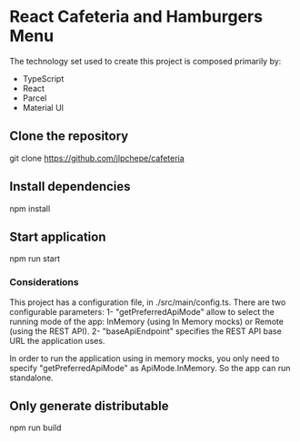 # React Cafeteria and Hamburgers Menu
The technology set used to create this project is composed primarily by:
- TypeScript
- React
- Parcel
- Material UI

## Clone the repository
git clone https://github.com/jlpchepe/cafeteria

## Install dependencies
npm install

## Start application
npm run start

### Considerations
This project has a configuration file, in ./src/main/config.ts.
There are two configurable parameters:
1- "getPreferredApiMode" allow to select the running mode of the app: InMemory (using In Memory mocks) or Remote (using the REST API).
2- "baseApiEndpoint" specifies the REST API base URL the application uses.

In order to run the application using in memory mocks, you only need to specify "getPreferredApiMode" as ApiMode.InMemory. So the app can run standalone.

## Only generate distributable
npm run build